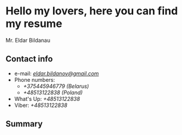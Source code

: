 # Hello my lovers, here you can find my resume
 Mr. Eldar Bildanau 
## **Contact info**
 * e-mail: *eldar.bildanov@gmail.com*
 * Phone numbers: 
    * *+375445946779 (Belarus)*
    * *+48513122838 (Poland)*
  * What's Up: *+48513122838*
  * Viber: *+48513122838*
 ## **Summary**
